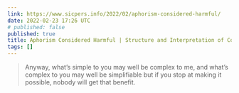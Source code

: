 ```yaml
---
link: https://www.sicpers.info/2022/02/aphorism-considered-harmful/
date: 2022-02-23 17:26 UTC
# published: false
published: true
title: Aphorism Considered Harmful | Structure and Interpretation of Computer Programmers
tags: []
---
```


> Anyway, what’s simple to you may well be complex to me, and what’s complex to you may well be simplifiable but if you stop at making it possible, nobody will get that benefit.

